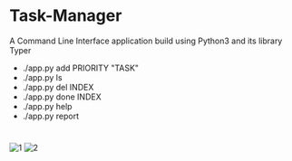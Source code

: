 # Task-Manager
A Command Line Interface application build using Python3 and its library Typer
- ./app.py add PRIORITY "TASK"
- ./app.py ls 
- ./app.py del INDEX 
- ./app.py done INDEX 
- ./app.py help 
- ./app.py report 
#
![1](https://user-images.githubusercontent.com/67188972/147477692-21946dd7-35b4-4f92-90be-486a2595f487.png)
![2](https://user-images.githubusercontent.com/67188972/147477699-389e53e2-5ea9-4a52-bc7b-f307a21f32e8.png)
